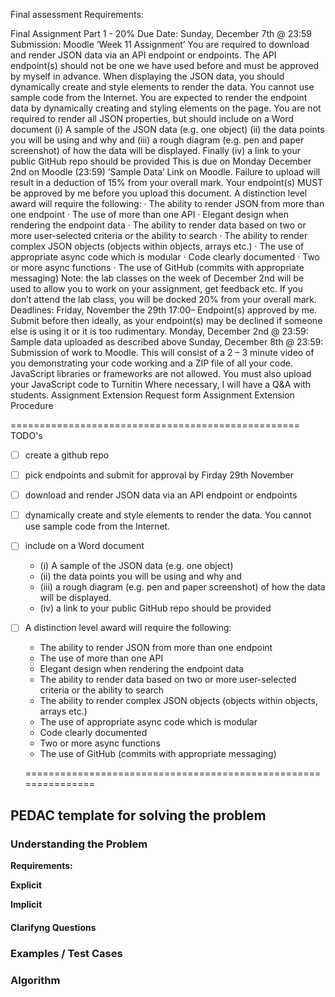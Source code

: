 Final assessment Requirements: 

Final Assignment Part 1 - 20%
Due Date: Sunday, December 7th @ 23:59
Submission: Moodle ‘Week 11 Assignment’
You are required to download and render JSON data via an API endpoint or endpoints. The API endpoint(s) should not be one we have used before and must be approved by myself in advance. When displaying the JSON data, you should dynamically create and style elements to render the data. You cannot use sample code from the Internet.
You are expected to render the endpoint data by dynamically creating and styling elements on the page. You are not required to render all JSON properties, but should include on a Word document
(i) A sample of the JSON data (e.g. one object) (ii) the data points you will be using and why and (iii) a rough diagram (e.g. pen and paper screenshot) of how the data will be displayed. Finally (iv) a link to your public GitHub repo should be provided
This is due on Monday December 2nd on Moodle (23:59) ‘Sample Data’ Link on Moodle. Failure to upload will result in a deduction of 15% from your overall mark. Your endpoint(s) MUST be approved by me before you upload this document.
A distinction level award will require the following:
· The ability to render JSON from more than one endpoint
· The use of more than one API
· Elegant design when rendering the endpoint data
· The ability to render data based on two or more user-selected criteria or the ability to search
· The ability to render complex JSON objects (objects within objects, arrays etc.)
· The use of appropriate async code which is modular
· Code clearly documented
· Two or more async functions
· The use of GitHub (commits with appropriate messaging)
Note: the lab classes on the week of December 2nd will be used to allow you to work on your assignment, get feedback etc. If you don’t attend the lab class, you will be docked 20% from your overall mark.
Deadlines:
Friday, November the 29th 17:00– Endpoint(s) approved by me. Submit before then ideally, as your endpoint(s) may be declined if someone else is using it or it is too rudimentary.
Monday, December 2nd @ 23:59: Sample data uploaded as described above
Sunday, December 8th @ 23:59: Submission of work to Moodle. This will consist of a 2 – 3 minute video of you demonstrating your code working and a ZIP file of all your code. JavaScript libraries or frameworks are not allowed. You must also upload your JavaScript code to Turnitin
Where necessary, I will have a Q&A with students. Assignment Extension Request form Assignment Extension Procedure

==================================================
TODO's
- [ ] create a github repo 
- [ ] pick endpoints and submit for approval by Firday 29th November 
- [ ] download and render JSON data via an API endpoint or endpoints
- [ ] dynamically create and style elements to render the data. You cannot use sample code from the Internet.
- [ ] include on a Word document
   - (i) A sample of the JSON data (e.g. one object) 
    - (ii) the data points you will be using and why and 
    - (iii) a rough diagram (e.g. pen and paper screenshot) of how the data will be displayed.
    - (iv) a link to your public GitHub repo should be provided
- [ ] A distinction level award will require the following:
    - The ability to render JSON from more than one endpoint
    - The use of more than one API
    - Elegant design when rendering the endpoint data
    - The ability to render data based on two or more user-selected criteria or the ability to search
    - The ability to render complex JSON objects (objects within objects, arrays etc.)
    - The use of appropriate async code which is modular
    - Code clearly documented
    - Two or more async functions
    - The use of GitHub (commits with appropriate messaging)

 
    ===============================================================

## PEDAC template for solving the problem

### Understanding the Problem 
**Requirements:**

**Explicit**

**Implicit**

#### Clarifyng Questions 

### Examples / Test Cases 

### Algorithm 

